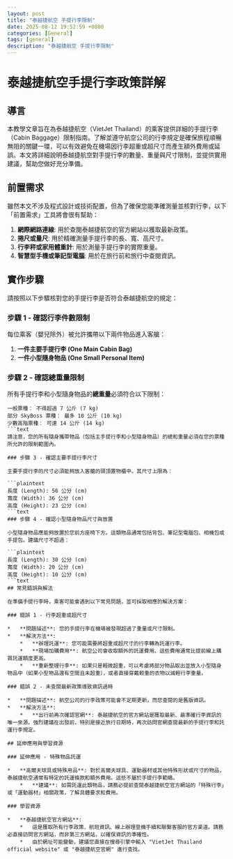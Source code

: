 ```yaml
---
layout: post
title: "泰越捷航空 手提行李限制"
date: 2025-08-12 19:52:59 +0800
categories: [General]
tags: [general]
description: "泰越捷航空 手提行李限制"
---
```


# 泰越捷航空手提行李政策詳解

## 導言

本教學文章旨在為泰越捷航空（VietJet Thailand）的乘客提供詳細的手提行李（Cabin Baggage）限制指南。了解並遵守航空公司的行李規定是確保旅程順暢無阻的關鍵一環，可以有效避免在機場因行李超重或超尺寸而產生額外費用或延誤。本文將詳細說明泰越捷航空對手提行李的數量、重量與尺寸限制，並提供實用建議，幫助您做好充分準備。

## 前置需求

雖然本文不涉及程式設計或技術配置，但為了確保您能準確測量並核對行李，以下「前置需求」工具將會很有幫助：

1.  **網際網路連線**: 用於查閱泰越捷航空的官方網站以獲取最新政策。
2.  **捲尺或量尺**: 用於精確測量手提行李的長、寬、高尺寸。
3.  **行李秤或家用體重計**: 用於測量手提行李的實際重量。
4.  **智慧型手機或筆記型電腦**: 用於在旅行前和旅行中查閱資訊。

## 實作步驟

請按照以下步驟核對您的手提行李是否符合泰越捷航空的規定：

### 步驟 1 - 確認行李件數限制

每位乘客（嬰兒除外）被允許攜帶以下兩件物品進入客艙：

1.  **一件主要手提行李 (One Main Cabin Bag)**
2.  **一件小型隨身物品 (One Small Personal Item)**

### 步驟 2 - 確認總重量限制

所有手提行李和小型隨身物品的**總重量**必須符合以下限制：

```plaintext
一般票種： 不得超過 7 公斤 (7 kg)
部分 SkyBoss 票種： 最多 10 公斤 (10 kg)
少數高階票種： 可達 14 公斤 (14 kg)
```text
請注意，您的所有隨身攜帶物品（包括主手提行李和小型隨身物品）的總和重量必須在您的票種所允許的限制範圍內。

### 步驟 3 - 確認主要手提行李尺寸

主要手提行李的尺寸必須能夠放入客艙的頭頂置物櫃中。其尺寸上限為：

```plaintext
長度 (Length): 56 公分 (cm)
寬度 (Width): 36 公分 (cm)
高度 (Height): 23 公分 (cm)
```text
### 步驟 4 - 確認小型隨身物品尺寸與放置

小型隨身物品應能夠放置於您前方座椅下方。這類物品通常包括背包、筆記型電腦包、相機包或手提包。建議尺寸不超過：

```plaintext
長度 (Length): 30 公分 (cm)
寬度 (Width): 20 公分 (cm)
高度 (Height): 10 公分 (cm)
```text
## 常見錯誤與解法

在準備手提行李時，乘客可能會遇到以下常見問題，並可採取相應的解決方案：

### 錯誤 1 - 行李超重或超尺寸

*   **問題描述**: 您的手提行李在機場被發現超過了重量或尺寸限制。
*   **解決方法**:
    *   **辦理託運**: 您可能需要將超重或超尺寸的行李轉為託運行李。
    *   **現場加購費用**: 航空公司會收取額外的託運費用。這些費用通常比提前線上購買託運額度更高。
    *   **重新整理行李**: 如果只是輕微超重，可以考慮將部分物品取出並放入小型隨身物品中（如果小型物品還有空間且未超重），或者直接穿戴較重的衣物以減輕行李重量。

### 錯誤 2 - 未查閱最新政策導致資訊過時

*   **問題描述**: 航空公司的行李政策可能會不定期更新，而您查閱的是舊版資訊。
*   **解決方法**:
    *   **出行前再次確認官網**: 泰越捷航空的官方網站是獲取最新、最準確行李資訊的唯一來源。強烈建議在出發前，特別是接近旅行日期時，再次訪問官網查閱最新的手提行李和託運行李規定。

## 延伸應用與學習資源

### 延伸應用 - 特殊物品託運

*   **高爾夫球具或特殊用品**: 對於高爾夫球具、運動器材或其他特殊形狀或尺寸的物品，泰越捷航空通常有特定的託運條款和額外費用。這些不屬於手提行李範疇。
    *   **建議**: 如需託運此類物品，請務必提前查閱泰越捷航空官方網站的「特殊行李」或「運動器材」相關政策，了解具體要求和費用。

### 學習資源

*   **泰越捷航空官方網站**:
    *   這是獲取所有行李政策、航班資訊、線上辦理登機手續和聯繫客服的官方渠道。請務必直接訪問官方網站，而非第三方網站，以確保資訊的準確性。
    *   由於網址可能變動，建議您直接在搜尋引擎中輸入 "VietJet Thailand official website" 或 "泰越捷航空官網" 進行查找。